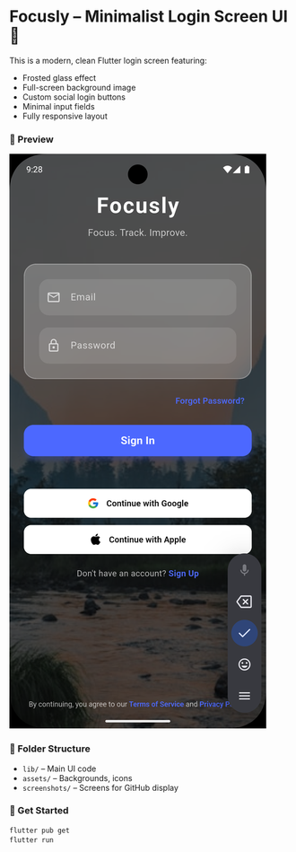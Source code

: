 # Focusly – Minimalist Login Screen UI 🌿

This is a modern, clean Flutter login screen featuring:

- Frosted glass effect
- Full-screen background image
- Custom social login buttons
- Minimal input fields
- Fully responsive layout

### 📸 Preview

![screenshot](Screenshots/LoginUI/Focusly.png)

### 📁 Folder Structure

- `lib/` – Main UI code
- `assets/` – Backgrounds, icons
- `screenshots/` – Screens for GitHub display

### 🚀 Get Started

```bash
flutter pub get
flutter run
